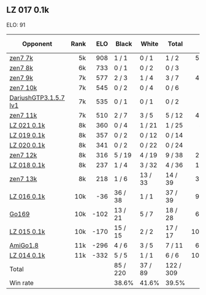 ## LZ 017 0.1k ##

ELO: 91

Opponent | Rank | ELO | Black | White | Total | Win rate
---------|-----:|----:|-------|-------|-------|-------:
[zen7 7k](zen7%207k.md) | 5k | 908 | 1 / 1 | 0 / 1 | 1 / 2 | 50.0%
[zen7 8k](zen7%208k.md) | 6k | 733 | 0 / 1 | 0 / 2 | 0 / 3 | 0.0%
[zen7 9k](zen7%209k.md) | 7k | 577 | 2 / 3 | 1 / 4 | 3 / 7 | 42.9%
[zen7 10k](zen7%2010k.md) | 7k | 545 | 0 / 2 | 0 / 4 | 0 / 6 | 0.0%
[DariushGTP3.1.5.7 lv1](DariushGTP3.1.5.7%20lv1.md) | 7k | 535 | 0 / 1 | 0 / 1 | 0 / 2 | 0.0%
[zen7 11k](zen7%2011k.md) | 7k | 510 | 2 / 7 | 3 / 5 | 5 / 12 | 41.7%
[LZ 021 0.1k](LZ%20021%200.1k.md) | 8k | 360 | 0 / 4 | 1 / 21 | 1 / 25 | 4.0%
[LZ 019 0.1k](LZ%20019%200.1k.md) | 8k | 357 | 0 / 2 | 0 / 12 | 0 / 14 | 0.0%
[LZ 020 0.1k](LZ%20020%200.1k.md) | 8k | 341 | 0 / 2 | 0 / 22 | 0 / 24 | 0.0%
[zen7 12k](zen7%2012k.md) | 8k | 316 | 5 / 19 | 4 / 19 | 9 / 38 | 23.7%
[LZ 018 0.1k](LZ%20018%200.1k.md) | 8k | 237 | 1 / 4 | 3 / 32 | 4 / 36 | 11.1%
[zen7 13k](zen7%2013k.md) | 8k | 218 | 1 / 6 | 13 / 33 | 14 / 39 | 35.9%
[LZ 016 0.1k](LZ%20016%200.1k.md) | 10k | -36 | 36 / 38 | 1 / 1 | 37 / 39 | 94.9%
[Go169](Go169.md) | 10k | -102 | 13 / 21 | 5 / 7 | 18 / 28 | 64.3%
[LZ 015 0.1k](LZ%20015%200.1k.md) | 10k | -170 | 15 / 15 | 2 / 2 | 17 / 17 | 100.0%
[AmiGo1.8](AmiGo1.8.md) | 11k | -296 | 4 / 6 | 3 / 5 | 7 / 11 | 63.6%
[LZ 014 0.1k](LZ%20014%200.1k.md) | 11k | -332 | 5 / 5 | 1 / 1 | 6 / 6 | 100.0%
Total | | | 85 / 220 | 37 / 89 | 122 / 309 | 
Win rate| | | 38.6% | 41.6% | 39.5% | 
